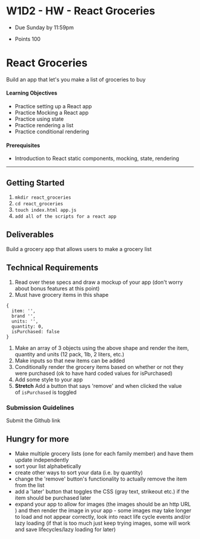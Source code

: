 W1D2 - HW - React Groceries
===========================

-   Due Sunday by 11:59pm

-   Points 100

**React Groceries**
===================

Build an app that let's you make a list of groceries to buy

#### Learning Objectives

-   Practice setting up a React app
-   Practice Mocking a React app
-   Practice using state
-   Practice rendering a list
-   Practice conditional rendering

#### Prerequisites

-   Introduction to React static components, mocking, state, rendering

* * * * *

**Getting Started**
-------------------

1.  `mkdir react_groceries`
2.  `cd react_groceries`
3.  `touch index.html app.js`
4.  `add all of the scripts for a react app`

**Deliverables**
----------------

Build a grocery app that allows users to make a grocery list

**Technical Requirements**
--------------------------

1.  Read over these specs and draw a mockup of your app (don't worry about bonus features at this point)
2.  Must have grocery items in this shape

```source-js
{
  item: '',
  brand '',
  units: '',
  quantity: 0,
  isPurchased: false
}
```

1.  Make an array of 3 objects using the above shape and render the item, quantity and units (12 pack, 1lb, 2 liters, etc.)
2.  Make inputs so that new items can be added
3.  Conditionally render the grocery items based on whether or not they were purchased (ok to have hard coded values for isPurchased)
4.  Add some style to your app
5.  **Stretch** Add a button that says 'remove' and when clicked the value of `isPurchased` is toggled

### **Submission Guidelines**

Submit the Github link 

**Hungry for more**
-------------------

-   Make multiple grocery lists (one for each family member) and have them update independently
-   sort your list alphabetically
-   create other ways to sort your data (i.e. by quantity)
-   change the 'remove' button's functionality to actually remove the item from the list
-   add a 'later' button that toggles the CSS (gray text, strikeout etc.) if the item should be purchased later
-   expand your app to allow for images (the images should be an http URL ) and then render the image in your app - some images may take longer to load and not appear correctly, look into react life cycle events and/or lazy loading (if that is too much just keep trying images, some will work and save lifecycles/lazy loading for later)